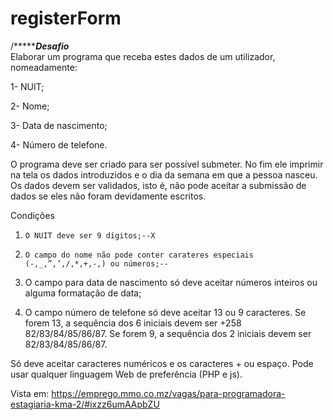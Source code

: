 # registerForm
/********************Desafio***************\
Elaborar um programa que receba estes dados de um utilizador, nomeadamente:

1-   NUIT;

2-   Nome;

3-   Data de nascimento;

4-   Número de telefone.

O programa deve ser criado para ser possível submeter. No fim ele imprimir na tela os dados introduzidos e o dia da semana em que a pessoa nasceu. Os dados devem ser validados, isto é, não pode aceitar a submissão de dados se eles não foram devidamente escritos.

Condições

1.     O NUIT deve ser 9 dígitos;--X

2.     O campo do nome não pode conter carateres especiais (-,_,”,’,/,*,+,-,) ou números;--

3.    O campo para data de nascimento só deve aceitar números inteiros ou alguma formatação de data;

4.    O campo número de telefone só deve aceitar 13 ou 9 caracteres. Se forem 13, a sequência dos 6 iniciais devem ser +258 82/83/84/85/86/87. Se forem 9, a sequência dos 2 iniciais devem ser 82/83/84/85/86/87.

Só deve aceitar caracteres numéricos e os caracteres + ou espaço. Pode usar qualquer linguagem Web de preferência (PHP e js).



Vista em: https://emprego.mmo.co.mz/vagas/para-programadora-estagiaria-kma-2/#ixzz6umAApbZU
